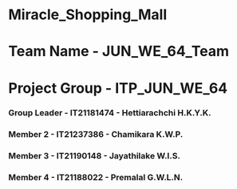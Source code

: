 # Miracle_Shopping_Mall
# Team Name - JUN_WE_64_Team
# Project Group - ITP_JUN_WE_64
### Group Leader - IT21181474 - Hettiarachchi H.K.Y.K.
### Member 2 - IT21237386 - Chamikara K.W.P.
### Member 3 - IT21190148 - Jayathilake W.I.S.
### Member 4 - IT21188022 - Premalal G.W.L.N.
